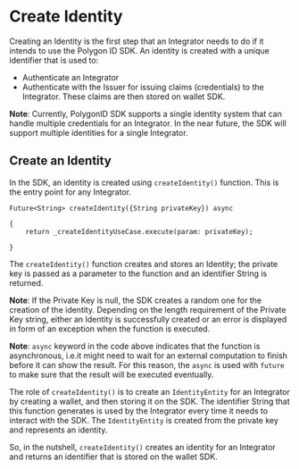 # Create Identity

Creating an Identity is the first step that an Integrator needs to do if it intends to use the Polygon ID SDK. An identity is created with a unique identifier that is used to:

- Authenticate an Integrator
- Authenticate with the Issuer for issuing claims (credentials) to the Integrator. These claims are then stored on wallet SDK. 

**Note**: Currently, PolygonID SDK supports a single identity system that can handle multiple credentials for an Integrator. In the near future, the SDK will support multiple identities for a single Integrator. 

## Create an Identity

In the SDK, an identity is created using `createIdentity()` function. This is the entry point for any Integrator. 

```
Future<String> createIdentity({String privateKey}) async 

{
    return _createIdentityUseCase.execute(param: privateKey);

}
```
The `createIdentity()` function creates and stores an Identity; the private key is passed as a parameter to the function and an identifier String is returned. 

**Note**: If the Private Key is null, the SDK creates a random one for the creation of the identity. Depending on the length requirement of the Private Key string, either an Identity is successfully created or an error is displayed in form of an exception when the function is executed. 

**Note**: `async` keyword in the code above indicates that the function is asynchronous, i.e.it might need to wait for an external computation to finish before it can show the result. For this reason, the `async` is used with `future` to make sure that the result will be executed eventually.  

The role of `createIdentity()` is to create an `IdentityEntity` for an Integrator by creating a wallet, and then storing it on the SDK. The identifier String that this function generates is used by the Integrator every time it needs to interact with the SDK. The `IdentityEntity` is created from the private key and represents an identity. 

So, in the nutshell, `createIdentity()` creates an identity for an Integrator and returns an identifier that is stored on the wallet SDK. 